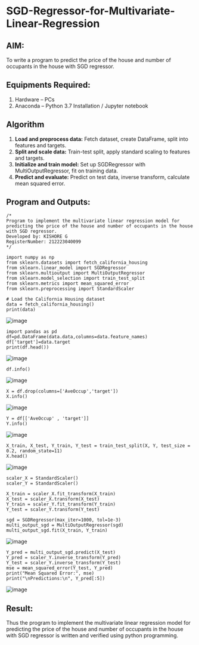 # SGD-Regressor-for-Multivariate-Linear-Regression

## AIM:
To write a program to predict the price of the house and number of occupants in the house with SGD regressor.

## Equipments Required:
1. Hardware – PCs
2. Anaconda – Python 3.7 Installation / Jupyter notebook

## Algorithm
1. <b>Load and preprocess data:</b> Fetch dataset, create DataFrame, split into features and targets.
2. <b>Split and scale data:</b> Train-test split, apply standard scaling to features and targets.
3. <b>Initialize and train model:</b> Set up SGDRegressor with MultiOutputRegressor, fit on training data.
4. <b>Predict and evaluate:</b> Predict on test data, inverse transform, calculate mean squared error.

## Program and Outputs:
```
/*
Program to implement the multivariate linear regression model for predicting the price of the house and number of occupants in the house with SGD regressor.
Developed by: KISHORE G
RegisterNumber: 212223040099
*/
```
```
import numpy as np
from sklearn.datasets import fetch_california_housing
from sklearn.linear_model import SGDRegressor
from sklearn.multioutput import MultiOutputRegressor
from sklearn.model_selection import train_test_split
from sklearn.metrics import mean_squared_error
from sklearn.preprocessing import StandardScaler
```

```
# Load the California Housing dataset
data = fetch_california_housing()
print(data)
```
![image](https://github.com/user-attachments/assets/8779f21d-c716-42df-be2e-eb3d3d0f1d96)
```
import pandas as pd
df=pd.DataFrame(data.data,columns=data.feature_names)
df['target']=data.target
print(df.head())
```
![image](https://github.com/user-attachments/assets/01f10470-41d5-41ea-9923-c341accc9704)

```
df.info()
```
![image](https://github.com/user-attachments/assets/de3b958a-d5a2-4c95-8b50-e61c56255bb0)

```
X = df.drop(columns=['AveOccup','target'])
X.info()
```
![image](https://github.com/user-attachments/assets/66364678-a223-496c-bd3c-abca73da84e0)

```
Y = df[['AveOccup' , 'target']]
Y.info()
```
![image](https://github.com/user-attachments/assets/201b6918-3998-4d00-8810-d799676d2028)

```
X_train, X_test, Y_train, Y_test = train_test_split(X, Y, test_size = 0.2, random_state=11)
X.head()
```
![image](https://github.com/user-attachments/assets/ac00262c-4ec5-4f2c-963e-4b0d82833e4c)

```
scaler_X = StandardScaler()
scaler_Y = StandardScaler()

X_train = scaler_X.fit_transform(X_train)
X_test = scaler_X.transform(X_test)
Y_train = scaler_Y.fit_transform(Y_train)
Y_test = scaler_Y.transform(Y_test)
```
```
sgd = SGDRegressor(max_iter=1000, tol=1e-3)
multi_output_sgd = MultiOutputRegressor(sgd)
multi_output_sgd.fit(X_train, Y_train)
```
![image](https://github.com/user-attachments/assets/adb917c6-4e48-4291-b87e-3413dceb22a5)

```
Y_pred = multi_output_sgd.predict(X_test)
Y_pred = scaler_Y.inverse_transform(Y_pred)
Y_test = scaler_Y.inverse_transform(Y_test)
mse = mean_squared_error(Y_test, Y_pred)
print("Mean Squared Error:", mse)
print("\nPredictions:\n", Y_pred[:5])
```
![image](https://github.com/user-attachments/assets/bc3c8dca-8eda-489d-8bd1-3e81fb7ecd2a)

## Result:
Thus the program to implement the multivariate linear regression model for predicting the price of the house and number of occupants in the house with SGD regressor is written and verified using python programming.
